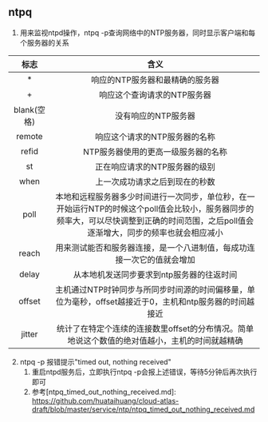 ## ntpq
1. 用来监视ntpd操作，ntpq -p查询网络中的NTP服务器，同时显示客户端和每个服务器的关系

|    标志     |                             含义                             |
| :---------: | :----------------------------------------------------------: |
|      *      |               响应的NTP服务器和最精确的服务器                |
|      +      |                 响应这个查询请求的NTP服务器                  |
| blank(空格) |                     没有响应的NTP服务器                      |
|   remote    |                响应这个请求的NTP服务器的名称                 |
|    refid    |             NTP服务器使用的更高一级服务器的名称              |
|     st      |                正在响应请求的NTP服务器的级别                 |
|    when     |                上一次成功请求之后到现在的秒数                |
|    poll     | 本地和远程服务器多少时间进行一次同步，单位秒，在一开始运行NTP的时候这个poll值会比较小，服务器同步的频率大，可以尽快调整到正确的时间范围，之后poll值会逐渐增大，同步的频率也就会相应减小 |
|    reach    | 用来测试能否和服务器连接，是一个八进制值，每成功连接一次它的值就会增加 |
|    delay    |          从本地机发送同步要求到ntp服务器的往返时间           |
|   offset    | 主机通过NTP时钟同步与所同步时间源的时间偏移量，单位为毫秒，offset越接近于0，主机和ntp服务器的时间越接近 |
|   jitter    | 统计了在特定个连续的连接数里offset的分布情况。简单地说这个数值的绝对值越小，主机的时间就越精确 |

2. ntpq -p 报错提示"timed out, nothing received"
    1. 重启ntpd服务后，立即执行ntpq -p会报上述错误，等待5分钟后再次执行即可
    2. 参考[ntpq_timed_out_nothing_received.md]: https://github.com/huataihuang/cloud-atlas-draft/blob/master/service/ntp/ntpq_timed_out_nothing_received.md
  
